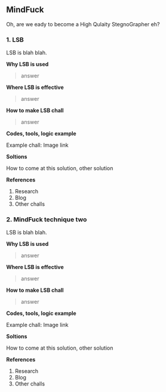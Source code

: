 ## MindFuck

Oh, are we eady to become a High Qulaity StegnoGrapher eh?

### 1. LSB

LSB is blah blah.

**Why LSB is used**
> answer

**Where LSB is effective**
> answer

**How to make LSB chall**
> answer

**Codes, tools, logic example**

Example chall: Image link

**Soltions**

How to come at this solution, other solution

**References**
1. Research
2. Blog
3. Other challs

### 2. MindFuck technique two

LSB is blah blah.

**Why LSB is used**
> answer

**Where LSB is effective**
> answer

**How to make LSB chall**
> answer

**Codes, tools, logic example**

Example chall: Image link

**Soltions**

How to come at this solution, other solution

**References**
1. Research
2. Blog
3. Other challs
